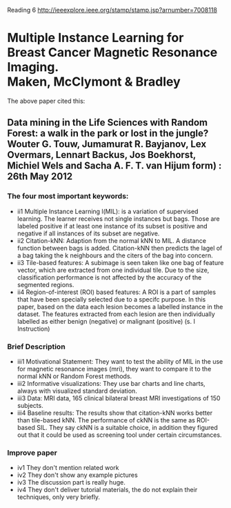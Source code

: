 Reading 6
<a href="http://ieeexplore.ieee.org/stamp/stamp.jsp?arnumber=7008118">http://ieeexplore.ieee.org/stamp/stamp.jsp?arnumber=7008118</a>
<h1>
  Multiple Instance Learning for Breast Cancer 
  Magnetic Resonance Imaging.<br>Maken, McClymont & Bradley <br>  
</h1>


The above paper cited this:

<h2>Data mining in the Life Sciences with Random Forest: a walk in the park or lost in the jungle?
Wouter G. Touw, Jumamurat R. Bayjanov, Lex Overmars, Lennart Backus, Jos Boekhorst, Michiel Wels and Sacha A. F. T. van Hijum
 form) : 26th May 2012</h2>

<h3>The four most important keywords:</h3>
<ul>
<li>ii1  Multiple Instance Learning l(MIL): is a variation of supervised learning. The learner receives not single instances but bags. Those are labeled positive if at least one instance of its subset is positive and negative if all instances of its subset are negative.
</li><li>ii2 Citation-kNN: Adaption from the normal kNN to MIL. A distance function between bags is added. Citation-kNN then predicts the lagel of a bag taking the k neighbours and the citers of the bag into concern.
</li><li>ii3 Tile-based features: A subimage is seen taken like one bag of feature vector, which are extracted from one individual tile. Due to the size, classification performance is not affected by the accuracy of the segmented regions.
</li><li>ii4 Region-of-interest (ROI) based features: A ROI is a part of samples that have been specially selected due to a specifc purpose. In this paper, based on the data each lesion becomes a labelled instance in the dataset. The features extracted from each lesion are then  individually  labelled  as either  benign  (negative)  or  malignant  (positive) (s. I Instruction)
</li></ul>

<h3>Brief Description</h3>
<ul><li>iii1 Motivational Statement:
They want to test the ability of MIL in the use for magnetic resonance images (mri), they want to compare it to the normal kNN or Random Forest methods. 
</li><li> iii2 Informative visualizations:
They use bar charts and line charts, always with visualized standard deviation.
</li><li> iii3 Data:
MRI data,  165  clinical  bilateral  breast  MRI  investigations  of  150  subjects.
</li><li> iii4 Baseline results: The results show that citation-kNN works better than tile-based kNN. The performance of ckNN is the same as ROI-based SIL. They say ckNN is a suitable choice, in addition they figured out that it could be used as screening tool under certain circumstances.
</li></ul>

<h3>Improve paper</h3>
<ul><li>iv1 They don't mention related work
</li><li> iv2 They don't show any example pictures
</li><li> iv3 The discussion part is really huge.
</li><li> iv4 They don't deliver tutorial materials, the do not explain their techniques, only very briefly.
</li></ul>
